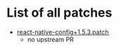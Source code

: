 # List of all patches

- [react-native-config+1.5.3.patch](react-native-config+1.5.3.patch)
    - no upstream PR
